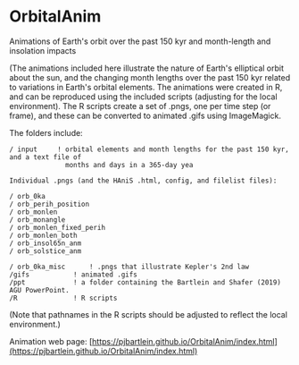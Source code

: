 # OrbitalAnim
Animations of Earth's orbit over the past 150 kyr and month-length and insolation impacts

(The animations included here illustrate the nature of Earth's elliptical orbit about the sun, and the changing month lengths over the past 150 kyr related to variations in Earth's orbital elements.  The animations were created in R, and can be reproduced using the included scripts (adjusting for the local environment).  The R scripts create a set of .pngs, one per time step (or frame), and these can be converted to animated .gifs using ImageMagick.

The folders include: 
				
	/ input     ! orbital elements and month lengths for the past 150 kyr, and a text file of 
	              months and days in a 365-day yea

	Individual .pngs (and the HAniS .html, config, and filelist files):	
	
	/ orb_0ka
	/ orb_perih_position
	/ orb_monlen
	/ orb_monangle
	/ orb_monlen_fixed_perih
	/ orb_monlen_both
	/ orb_insol65n_anm
	/ orb_solstice_anm

	/ orb_0ka_misc  	! .pngs that illustrate Kepler's 2nd law
	/gifs			! animated .gifs 
	/ppt			! a folder containing the Bartlein and Shafer (2019) AGU PowerPoint.
	/R    			! R scripts 

(Note that pathnames in the R scripts should be adjusted to reflect the local environment.)

Animation web page:  [https://pjbartlein.github.io/OrbitalAnim/index.html](https://pjbartlein.github.io/OrbitalAnim/index.html)

